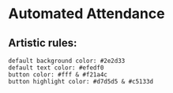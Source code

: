# Automated Attendance

## Artistic rules:
    default background color: #2e2d33
    default text color: #efedf0
    button color: #fff & #f21a4c
    button highlight color: #d7d5d5 & #c5133d
